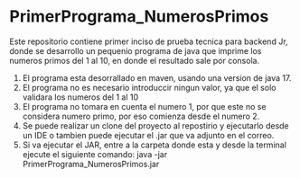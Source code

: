 # PrimerPrograma_NumerosPrimos
Este repositorio contiene primer inciso de prueba tecnica para backend Jr, donde se desarrollo un pequenio programa de java 
que imprime los numeros primos del 1 al 10, en donde el resultado sale por consola.

1. El programa esta desorrallado en maven, usando una version de java 17.
2. El programa no es necesario introduccir ningun valor, ya que el solo validara los numeros del 1 al 10
3. El programa no tomara en cuenta el numero 1, por que este no se considera numero primo, por eso comienza desde el numero 2.
4. Se puede realizar un clone del proyecto al repostirio y ejecutarlo desde un IDE o tambien puede ejecutar el .jar que va adjunto en el correo.
5. Si va ejecutar el JAR, entre a la carpeta donde esta y desde la terminal ejecute el siguiente comando:  java -jar PrimerPrograma_NumerosPrimos.jar
